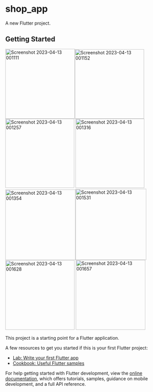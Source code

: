 # shop_app

A new Flutter project.

## Getting Started
<img width="218" alt="Screenshot 2023-04-13 001111" src="https://user-images.githubusercontent.com/67889306/231555826-e9bd8c26-cd94-4a38-bccc-6e3e8e371a01.png"><img width="217" alt="Screenshot 2023-04-13 001152" src="https://user-images.githubusercontent.com/67889306/231555838-697d6cbe-ddc1-4d1c-96fd-b7bd0cec0d73.png"><img width="216" alt="Screenshot 2023-04-13 001257" src="https://user-images.githubusercontent.com/67889306/231555846-8ec62a94-24c6-4279-b5db-b90c1cb58d40.png">
<img width="216" alt="Screenshot 2023-04-13 001316" src="https://user-images.githubusercontent.com/67889306/231555852-099391f1-1659-4c07-b2fd-3cfa028c5d13.png"><img width="220" alt="Screenshot 2023-04-13 001354" src="https://user-images.githubusercontent.com/67889306/231555855-139ba8be-6025-45fa-ba63-fd5b88e3c6cc.png"><img width="222" alt="Screenshot 2023-04-13 001531" src="https://user-images.githubusercontent.com/67889306/231555856-b64d1fab-1aa9-4454-81e4-7d87b7b47f5c.png"><img width="217" alt="Screenshot 2023-04-13 001628" src="https://user-images.githubusercontent.com/67889306/231555860-16e8a5ad-34e4-4db6-a0ff-0a72a0e335d6.png">
<img width="218" alt="Screenshot 2023-04-13 001657" src="https://user-images.githubusercontent.com/67889306/231555864-96d3e199-5b16-4713-b3a5-2c8f20600456.png">

This project is a starting point for a Flutter application.

A few resources to get you started if this is your first Flutter project:

- [Lab: Write your first Flutter app](https://docs.flutter.dev/get-started/codelab)
- [Cookbook: Useful Flutter samples](https://docs.flutter.dev/cookbook)

For help getting started with Flutter development, view the
[online documentation](https://docs.flutter.dev/), which offers tutorials,
samples, guidance on mobile development, and a full API reference.
